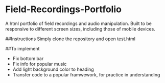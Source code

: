 # Field-Recordings-Portfolio
A html portfolio of field recordings and audio manipulation. Built to be responsive to different screen sizes, including those of mobile devices.

##Instructions
Simply clone the repository and open test.html

##To implement
- Fix bottom bar
- Fix info for popular music
- Add light background color to heading
- Transfer code to a popular framwework, for practice in understanding
